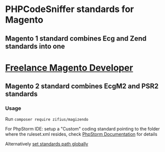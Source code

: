# PHPCodeSniffer standards for Magento

## Magento 1 standard combines Ecg and Zend standards into one
# [Freelance Magento Developer](https://www.phpfreelanceprogrammer.com/magento-programmer.html)
## Magento 2 standard combines EcgM2 and PSR2 standards

### Usage

Run ``composer require zifius/magizendo``

For PhpStorm IDE: setup a "Custom" coding standard pointing to the folder where the ruleset.xml resides, check [PhpStorm Documentation](https://confluence.jetbrains.com/display/PhpStorm/PHP+Code+Sniffer+in+PhpStorm#PHPCodeSnifferinPhpStorm-4.2.UsingcustomcodestyleswithPhpStorm) for details

Alternatively [set standards path globally](https://github.com/squizlabs/PHP_CodeSniffer/wiki/Configuration-Options#setting-the-installed-standard-paths) 
